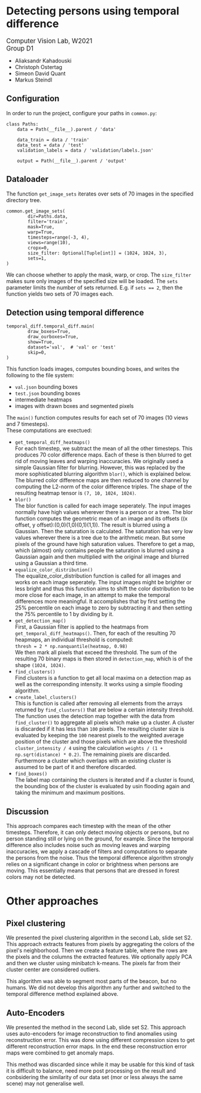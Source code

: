 # Detecting persons using temporal difference

<span style="font-size:larger;">
Computer Vision Lab, W2021  
</span>
<br>
<span style="font-size:larger;">
Group D1  
</span>

* Aliaksandr Kahadouski
* Christoph Ostertag
* Simeon David Quant
* Markus Steindl

## Configuration

In order to run the project, configure your paths in `common.py`:
```
class Paths:
    data = Path(__file__).parent / 'data'

    data_train = data / 'train'
    data_test = data / 'test'
    validation_labels = data / 'validation/labels.json'

    output = Path(__file__).parent / 'output'
```


## Dataloader

The function `get_image_sets` iterates over sets of 70 images in the specified directory tree.
```
common.get_image_sets(
        dir=Paths.data,
        filter='train',
        mask=True,
        warp=True,
        timesteps=range(-3, 4),
        views=range(10),
        cropx=0,
        size_filter: Optional[Tuple[int]] = (1024, 1024, 3),
        sets=1,
)
```
We can choose whether to apply the mask, warp, or crop.
The `size_filter` makes sure only images of the specified size will be loaded.
The `sets` parameter limits the number of sets returned. E.g. if `sets == 2`, then the function yields two sets of 70 images each.

## Detection using temporal difference

```
temporal_diff.temporal_diff.main(
        draw_boxes=True,
        draw_ourboxes=True,
        show=True,
        dataset='val',  # 'val' or 'test'
        skip=0,
)
```
This function loads images, computes bounding boxes, and writes the following to the file system:
* `val.json` bounding boxes
* `test.json` bounding boxes
* intermediate heatmaps
* images with drawn boxes and segmented pixels

The `main()` function computes results for each set of 70 images (10 views and 7 timesteps).  
These computations are exectued:

* `get_temporal_diff_heatmaps()`  
For each timestep, we subtract the mean of all the other timesteps. 
This produces 70 color difference maps.
Each of these is then blurred to get rid of moving leaves and warping inaccuracies.
We originally used a simple Gaussian filter for blurring. However, this was replaced by the more sophisticated blurring algorithm `blor()`, which is explained below.
The blurred color difference maps are then reduced to one channel by computing the L2-norm of the color difference triples. The shape of the resulting heatmap tensor is `(7, 10, 1024, 1024)`.
* `blor()`  
The blor function is called for each image seperately. The input images normally have high values wherever there is a person or a tree. The blor function computes the geometric mean of an image and its offsets ((x offset, y offset):(0,0)(1,0)(0,1)(1,1)). The result is blurred using a Gaussian. Then the saturation is calculated. The saturation has very low values wherever there is a tree due to the arithmetic mean. But some pixels of the ground have high saturation values. Therefore to get a map, which (almost) only contains people the saturation is blurred using a Gaussian again and then multiplied with the original image and blurred using a Gaussian a third time.
* `equalize_color_distribution()`  
The equalize_color_distribution function is called for all images and works on each image seperately. The input images might be brighter or less bright and thus this function aims to shift the color distribution to be more close for each image, in an attempt to make the temporal differences more meaningful. It accomplishes that by first setting the 25% percentile on each image to zero by subtracting it and then setting the 75% percentile to 1 by dividing by it.
* `get_detection_map()`  
First, a Gaussian filter is applied to the heatmaps from `get_temporal_diff_heatmaps()`.
Then, for each of the resulting 70 heapmaps, an individual threshold is computed:  
`thresh = 2 * np.nanquantile(heatmap, 0.98)`  
We then mark all pixels that exceed the threshold.
The sum of the resulting 70 binary maps is then stored in `detection_map`, which is of the shape `(1024, 1024)`.
* `find_clusters()`  
  Find clusters is a function to get all local maxima on a detection map as well as the corresponding intensity. It works using a simple flooding algorithm.
* `create_label_clusters()`  
This is function is called after removing all elements from the arrays returned by `find_clusters()` that are below a certain intensity threshold. The function uses the detection map together with the data from `find_cluster()` to aggregate all pixels which make up a cluster. A cluster is discarded if it has less than `100` pixels. The resulting cluster size is evaluated by keeping the `100` nearest pixels to the weighted average position of the cluster and those pixels which are above the threshold `cluster_intensity / 4` using the calculation `weights / (1 + np.sqrt(distance) * 0.2)`. The remaining pixels are discarded. Furthermore a cluster which overlaps with an existing cluster is assumed to be part of it and therefore discarded.   
* `find_boxes()`  
The label map containing the clusters is iterated and if a cluster is found, the bounding box of the cluster is evaluated by usin flooding again and taking the minimum and maximum positions.

## Discussion

This approach compares each timestep with the mean of the other timesteps.
Therefore, it can only detect moving objects or persons, but no person standing still or lying on the ground, for example. Since the temporal difference also includes noise such as moving leaves and warping inaccuracies, we apply a cascade of filters and computations to separate the persons from the noise. Thus the temporal difference algorithm strongly relies on a significant change in color or brightness when persons are moving. This essentially means that persons that are dressed in forest colors may not be detected.

# Other approaches

## Pixel clustering

We presented the pixel clustering algorithm in the second Lab, slide set S2.
This approach extracts features from pixels by aggregating the colors of the pixel's neighborhood. 
Then we create a feature table, where the rows are the pixels and the columns the extracted features. 
We optionally apply PCA and then we cluster using minibatch k-means. 
The pixels far from their cluster center are considered outliers.

This algorithm was able to segment most parts of the beacon, but no humans.
We did not develop this algorithm any further and switched to the temporal difference method explained above.

## Auto-Encoders

We presented the method in the second Lab, slide set S2.
This approach uses auto-encoders for image reconstruction to find anomalies using reconstruction error. This was done using different compression sizes to get different reconstruction error maps. In the end these reconstruction error maps were combined to get anomaly maps.

This method was discarded since while it may be usable for this kind of task it is difficult to balance, need more post processing on the result and conbsidering the similarity of our data set (mor or less always the same scene) may not generalise well.
